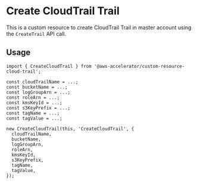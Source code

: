 # Create CloudTrail Trail

This is a custom resource to create CloudTrail Trail in master account using the `CreateTrail` API call.

## Usage

    import { CreateCloudTrail } from '@aws-accelerator/custom-resource-cloud-trail';

    const cloudTrailName = ...;
    const bucketName = ...;
    const logGroupArn = ...;
    const roleArn = ...;
    const kmsKeyId = ...;
    const s3KeyPrefix = ...;
    const tagName = ...;
    const tagValue = ...;

    new CreateCloudTrail(this, 'CreateCloudTrail', {
      cloudTrailName,
      bucketName,
      logGroupArn,
      roleArn,
      kmsKeyId,
      s3KeyPrefix,
      tagName,
      tagValue,
    });
